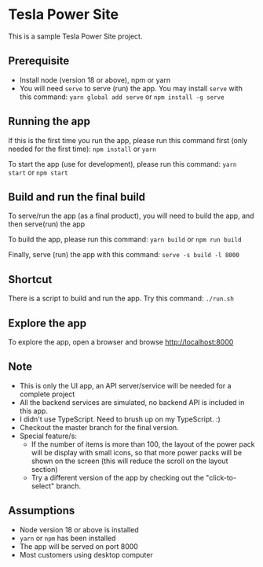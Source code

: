 # Tesla Power Site

This is a sample Tesla Power Site project.

## Prerequisite
- Install node (version 18 or above), npm or yarn
- You will need `serve` to serve (run) the app. You may install `serve` with this command: `yarn global add serve` or `npm install -g serve`

## Running the app
If this is the first time you run the app, please run this command first (only needed for the first time):
`npm install` or `yarn`

To start the app (use for development), please run this command:
`yarn start` or `npm start`

## Build and run the final build
To serve/run the app (as a final product), you will need to build the app, and then serve(run) the app

To build the app, please run this command:
`yarn build` or `npm run build`

Finally, serve (run) the app with this command:
`serve -s build -l 8000`

## Shortcut
There is a script to build and run the app. Try this command:
`./run.sh`

## Explore the app
To explore the app, open a browser and browse [http://localhost:8000](`http://localhost:8000`)

## Note
- This is only the UI app, an API server/service will be needed for a complete project
- All the backend services are simulated, no backend API is included in this app.
- I didn't use TypeScript. Need to brush up on my TypeScript. :)
- Checkout the master branch for the final version.
- Special feature/s: 
  - If the number of items is more than 100, the layout of the power pack will be display with small icons, so that more power packs will be shown on the screen (this will reduce the scroll on the layout section)
  - Try a different version of the app by checking out the "click-to-select" branch.


## Assumptions
- Node version 18 or above is installed
- `yarn` or `npm` has been installed
- The app will be served on port 8000
- Most customers using desktop computer
